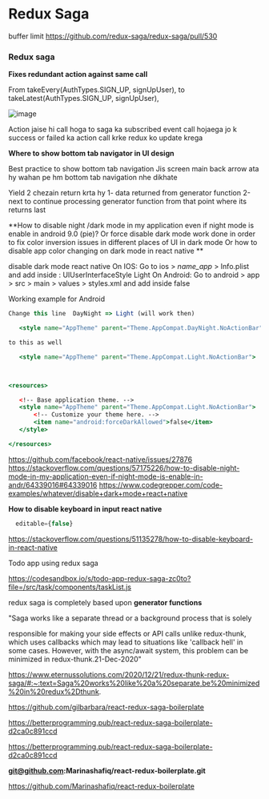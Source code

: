 # Redux Saga

buffer limit
https://github.com/redux-saga/redux-saga/pull/530

### Redux saga

**Fixes redundant action against same call**

From
takeEvery(AuthTypes.SIGN_UP, signUpUser),
to
takeLatest(AuthTypes.SIGN_UP, signUpUser),

![image](https://s3-bucket-for-image-hosting.github.io/research-website-images-repo/assets/images/image168.png)

Action jaise hi call hoga to saga ka subscribed event call hojaega jo k success or failed ka action call krke redux ko update krega

**Where to show bottom tab navigator in UI design**

Best practice to show bottom tab navigation
Jis screen main back arrow ata hy wahan pe hm bottom tab navigation nhe dikhate

Yield 2 chezain return krta hy
1- data returned from generator function
2-next to continue processing generator function from that point where its returns last

**How to disable night /dark mode in my application even if night mode is enable in android 9.0 (pie)?
Or
force disable dark mode work done in order to fix color inversion issues in different places of UI in dark mode
Or
how to disable app color changing on dark mode in react native **

disable dark mode react native
On IOS:
Go to ios > _name_app_ > Info.plist and add inside <dict></dict>:
<key>UIUserInterfaceStyle</key>
<string>Light</string>
On Android:
Go to android > app > src > main > values > styles.xml and add inside <style></style>
<item name="android:forceDarkAllowed">false</item>

Working example for Android

```jsx showLineNumbers
Change this line  DayNight => Light (will work then)

   <style name="AppTheme" parent="Theme.AppCompat.DayNight.NoActionBar">

to this as well

   <style name="AppTheme" parent="Theme.AppCompat.Light.NoActionBar">



<resources>

   <!-- Base application theme. -->
   <style name="AppTheme" parent="Theme.AppCompat.Light.NoActionBar">
       <!-- Customize your theme here. -->
       <item name="android:forceDarkAllowed">false</item>
   </style>

</resources>

```

https://github.com/facebook/react-native/issues/27876
https://stackoverflow.com/questions/57175226/how-to-disable-night-mode-in-my-application-even-if-night-mode-is-enable-in-andr/64339016#64339016
https://www.codegrepper.com/code-examples/whatever/disable+dark+mode+react+native

**How to disable keyboard in input react native**

```jsx showLineNumbers
  editable={false}
```

https://stackoverflow.com/questions/51135278/how-to-disable-keyboard-in-react-native

Todo app using redux saga

https://codesandbox.io/s/todo-app-redux-saga-zc0to?file=/src/task/components/taskList.js

redux saga is completely based upon **generator functions**

"Saga works like a separate thread or a background process that is solely

responsible for making your side effects or API calls unlike redux-thunk,
which uses callbacks which may lead to situations like 'callback hell' in some cases.
However, with the async/await system, this problem can be minimized in redux-thunk.21-Dec-2020"

https://www.eternussolutions.com/2020/12/21/redux-thunk-redux-saga/#:~:text=Saga%20works%20like%20a%20separate,be%20minimized%20in%20redux%2Dthunk.

https://github.com/gilbarbara/react-redux-saga-boilerplate

https://betterprogramming.pub/react-redux-saga-boilerplate-d2ca0c891ccd

https://betterprogramming.pub/react-redux-saga-boilerplate-d2ca0c891ccd

**git@github.com:Marinashafiq/react-redux-boilerplate.git**

https://github.com/Marinashafiq/react-redux-boilerplate
